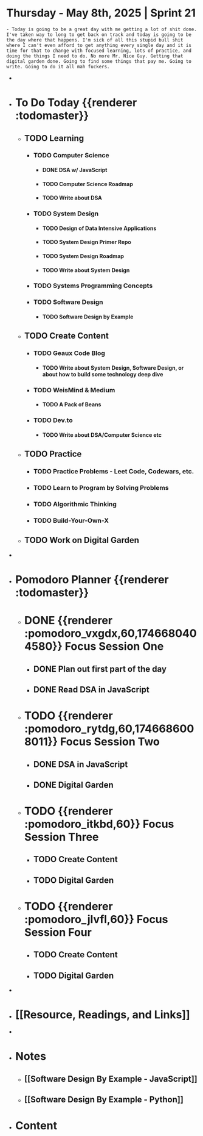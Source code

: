 # Thursday - May 8th, 2025 | Sprint 21
	- Today is going to be a great day with me getting a lot of shit done. I've taken way to long to get back on track and today is going to be the day where that happens. I'm sick of all this stupid bull shit where I can't even afford to get anything every single day and it is time for that to change with focused learning, lots of practice, and doing the things I need to do. No more Mr. Nice Guy. Getting that digital garden done. Going to find some things that pay me. Going to write. Going to do it all mah fuckers.
-
- # To Do Today {{renderer :todomaster}}
	- ## TODO Learning
		- ### TODO Computer Science
			- #### DONE DSA w/ JavaScript
			- #### TODO Computer Science Roadmap
			- #### TODO Write about DSA
		- ### TODO System Design
			- #### TODO Design of Data Intensive Applications
			- #### TODO System Design Primer Repo
			- #### TODO System Design Roadmap
			- #### TODO Write about System Design
		- ### TODO Systems Programming Concepts
		- ### TODO Software Design
			- #### TODO Software Design by Example
	- ## TODO Create Content
		- ### TODO Geaux Code Blog
			- #### TODO Write about System Design, Software Design, or about how to build some technology deep dive
		- ### TODO WeisMind & Medium
			- #### TODO A Pack of Beans
		- ### TODO Dev.to
			- #### TODO Write about DSA/Computer Science etc
	- ## TODO Practice
		- ### TODO Practice Problems - Leet Code, Codewars, etc.
		- ### TODO Learn to Program by Solving Problems
		- ### TODO Algorithmic Thinking
		- ### TODO Build-Your-Own-X
	- ## TODO Work on Digital Garden
-
- # Pomodoro Planner {{renderer :todomaster}}
	- # DONE {{renderer :pomodoro_vxgdx,60,1746680404580}} Focus Session One
		- ## DONE Plan out first part of the day
		- ## DONE Read DSA in JavaScript
	- # TODO {{renderer :pomodoro_rytdg,60,1746686008011}} Focus Session Two
		- ## DONE DSA in JavaScript
		- ## DONE Digital Garden
	- # TODO {{renderer :pomodoro_itkbd,60}} Focus Session Three
		- ## TODO Create Content
		- ## TODO Digital Garden
	- # TODO {{renderer :pomodoro_jlvfl,60}}  Focus Session Four
		- ## TODO Create Content
		- ## TODO Digital Garden
-
- # [[Resource, Readings, and Links]]
-
- # Notes
	- ## [[Software Design By Example - JavaScript]]
	- ## [[Software Design By Example - Python]]
- # Content